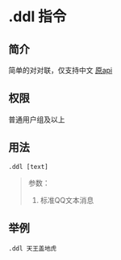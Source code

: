 # .ddl 指令

## 简介

简单的对对联，仅支持中文
[原api](???)

## 权限

普通用户组及以上

## 用法

```QQ_message
.ddl [text]
```

> 参数：
>
> 1. 标准QQ文本消息

## 举例

```QQ_message
.ddl 天王盖地虎
```
